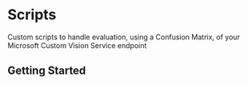 # Scripts

Custom scripts to handle evaluation, using a Confusion Matrix, of your Microsoft Custom Vision Service endpoint

## Getting Started



